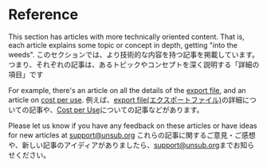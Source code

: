 # Reference

This section has articles with more technically oriented content. That is, each article explains some topic or concept in depth, getting "into the weeds".&#x20;
このセクションでは、より技術的な内容を持つ記事を掲載しています。つまり、それぞれの記事は、あるトピックやコンセプトを深く説明する「詳細の項目」です &#x20;

For example, there's an article on all the details of the [export file](data-export.md), and an article on [cost per use](cost-per-use-cpu.md).
例えば、[export file(エクスポートファイル)](data-export.md)の詳細についての記事や、[Cost per Use](cost-per-use-cpu.md)についての記事などがあります。


Please let us know if you have any feedback on these articles or have ideas for new articles at [support@unsub.org](mailto:support@unsub.org)
これらの記事に関するご意見・ご感想や、新しい記事のアイディアがありましたら、[support@unsub.org](mailto:support@unsub.org)までお知らせください。
